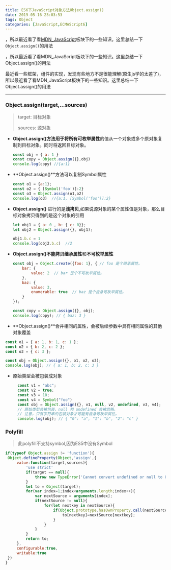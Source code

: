 ```yaml
---
title: ES6下JavaScript对象方法Object.assign()
date: 2019-05-16 23:03:53
tags: Object
categories: [JavaScript,ECMAScript6]
---
```


，所以最近看了看[MDN_JavaScript](https://developer.mozilla.org/zh-CN/docs/Web/JavaScript/Reference/Global_Objects/Object/create)板块下的一些知识。这里总结一下`Object.assign()`的用法

，所以最近看了看MDN_JavaScript板块下的一些知识。这里总结一下Object.assign()的用法

最近看一些框架，组件的实现，发现有些地方不是很能理解(原生js学的太差了)，所以最近看了看MDN_JavaScript板块下的一些知识。这里总结一下Object.assign()的用法

<!-- more --> 

-----

### Object.assign(target,...sources)

> target: 目标对象
>
> sources:  源对象

* **Object.assign()**方法用于将所有**可枚举属性**的值从一个对象或多个原对象复制到目标对象。同时将返回目标对象。

  ```javascript
  const obj = { a: 1 }
  const copy = Object.assign({},obj)
  console.log(copy) //{a:1}
  ```

* **Object.assign()**方法可以复制Symbol属性

  ```javascript
  const o1 = {a:1};
  const o2 = { [Symbol('foo')]:2}
  const o3 = Object.assign(o1,o2)
  console.log(o3)  //{a:1, [Symbol('foo')]:2} 
  ```

* **Object.assign()** 进行的是**浅拷贝**,如果说源对象的某个属性值是对象，那么目标对象拷贝得到的是这个对象的引用

  ```javascript
  let obj1 = { a: 0 , b: { c: 0}}; 
  let obj2 = Object.assign({}, obj1); 
  
  obj1.b.c = 1
  console.log(obj2.b.c)  //2
  ```

* **Object.assign()**不能拷贝**继承属性**和**不可枚举属性**

  ```javascript
  const obj = Object.create({foo: 1}, { // foo 是个继承属性。
      bar: {
          value: 2  // bar 是个不可枚举属性。
      },
      baz: {
          value: 3,
          enumerable: true  // baz 是个自身可枚举属性。
      }
  });
  
  const copy = Object.assign({}, obj);
  console.log(copy); // { baz: 3 }
  ```

*  **Object.assign()**合并相同的属性，会被后续参数中具有相同属性的其他对象覆盖 

  ```javascript
  const o1 = { a: 1, b: 1, c: 1 };
  const o2 = { b: 2, c: 2 };
  const o3 = { c: 3 };
  
  const obj = Object.assign({}, o1, o2, o3);
  console.log(obj); // { a: 1, b: 2, c: 3 }
  ```

* 原始类型会被包装成对象

   ```javascript
     const v1 = "abc";
     const v2 = true;
     const v3 = 10;
     const v4 = Symbol("foo")
     const obj = Object.assign({}, v1, null, v2, undefined, v3, v4); 
     // 原始类型会被包装，null 和 undefined 会被忽略。
     // 注意，只有字符串的包装对象才可能有自身可枚举属性。
     console.log(obj); // { "0": "a", "1": "b", "2": "c" }
   ```

### Polyfill

> 此polyfill不支持symbol,因为ES5中没有Symbol

   ```javascript
if(typeof Object.assign != 'function'){
    Object.defineProperty(Object,'assign',{
        value:function(target,sources){
            'use strict'
            if(target == null){
                throw new TypeError('Cannot convert undefined or null to Object')
            }
            let to = Object(target);
            for(var index=1;index<arguments.length;index++){
                var nextSource = arguments[index];
                if(nextSource != null){
                    for(let nextkey in nextSource){
                        if(Object.prototype.hasOwnProperty.call(nextSource,nextkey)){
                            to[nextkey]=nextSource[nextkey];
                        }
                    }
                }
            }
            return to;
        },
        configurable:true,
        writable:true
    })
}

   ```













